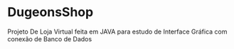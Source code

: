 # DugeonsShop
Projeto De Loja Virtual feita em JAVA para estudo de Interface Gráfica com conexão de Banco de Dados
